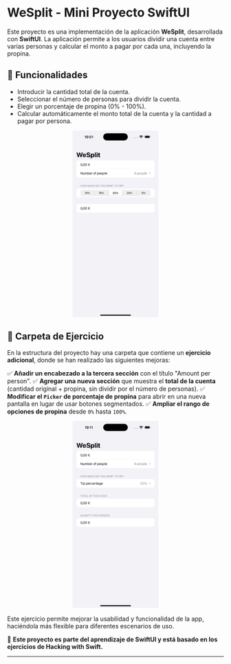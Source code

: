 # WeSplit - Mini Proyecto SwiftUI

Este proyecto es una implementación de la aplicación **WeSplit**, desarrollada con **SwiftUI**. La aplicación permite a los usuarios dividir una cuenta entre varias personas y calcular el monto a pagar por cada una, incluyendo la propina.

## 🚀 Funcionalidades
- Introducir la cantidad total de la cuenta.
- Seleccionar el número de personas para dividir la cuenta.
- Elegir un porcentaje de propina (0% - 100%).
- Calcular automáticamente el monto total de la cuenta y la cantidad a pagar por persona.

<p align="center">
    <img src="WeSplit_Original.png" alt="WeSplit Original" width="200">
</p>


## 📁 Carpeta de Ejercicio
En la estructura del proyecto hay una carpeta que contiene un **ejercicio adicional**, donde se han realizado las siguientes mejoras:

✅ **Añadir un encabezado a la tercera sección** con el título "Amount per person".
✅ **Agregar una nueva sección** que muestra el **total de la cuenta** (cantidad original + propina, sin dividir por el número de personas).
✅ **Modificar el `Picker` de porcentaje de propina** para abrir en una nueva pantalla en lugar de usar botones segmentados.
✅ **Ampliar el rango de opciones de propina** desde `0%` hasta `100%`.

<p align="center">
    <img src="WeSplit_ejercicio.png" alt="WeSplit Original" width="200">
</p>


Este ejercicio permite mejorar la usabilidad y funcionalidad de la app, haciéndola más flexible para diferentes escenarios de uso.

📌 **Este proyecto es parte del aprendizaje de SwiftUI y está basado en los ejercicios de Hacking with Swift.**

---
